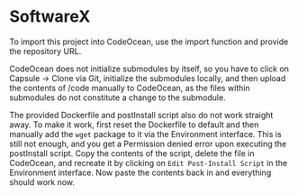 # SoftwareX

To import this project into CodeOcean, use the import function and provide the repository URL.

CodeOcean does not initialize submodules by itself, so you have to click on Capsule -> Clone via Git, initialize the submodules locally, and then upload the contents of /code manually to CodeOcean, as the files within submodules do not constitute a change to the submodule.

The provided Dockerfile and postInstall script also do not work straight away. To make it work, first reset the Dockerfile to default and then manually add the `wget` package to it via the Environment interface. This is still not enough, and you get a Permission denied error upon executing the postInstall script. Copy the contents of the script, delete the file in CodeOcean, and recreate it by clicking on `Edit Post-Install Script` in the Environment interface. Now paste the contents back in and everything should work now.